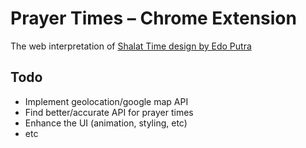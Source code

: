 # Prayer Times – Chrome Extension

The web interpretation of [Shalat Time design by Edo Putra](https://dribbble.com/shots/2058865-Shalat-Time)

## Todo
* Implement geolocation/google map API
* Find better/accurate API for prayer times
* Enhance the UI (animation, styling, etc)
* etc
